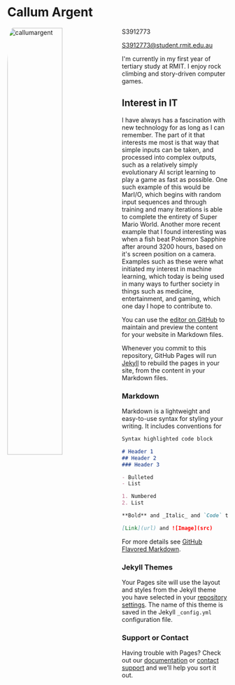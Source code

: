 # Callum Argent
<img src="https://i.ibb.co/5njtNtn/callumargent.jpg"
     alt="callumargent"
     style="float: left; margin-right: 10px; width: 50%; border-radius: 5%"/>

S3912773

S3912773@student.rmit.edu.au

I'm currently in my first year of tertiary study at RMIT. I enjoy rock climbing and story-driven computer games.
<br>
## Interest in IT
I have always has a fascination with new technology for as long as I can remember. The part of it that interests me most is that way that simple inputs can be taken, and processed into complex outputs, such as a relatively simply evolutionary AI script learning to play a game as fast as possible. One such example of this would be MarI/O, which begins with random input sequences and through training and many iterations is able to complete the entirety of Super Mario World. Another more recent example that I found interesting was when a fish beat Pokemon Sapphire after around 3200 hours, based on it's screen position on a camera. Examples such as these were what initiated my interest in machine learning, which today is being used in many ways to further society in things such as medicine, entertainment, and gaming, which one day I hope to contribute to.



You can use the [editor on GitHub](https://github.com/callumargent/ITProfile/edit/gh-pages/index.md) to maintain and preview the content for your website in Markdown files.

Whenever you commit to this repository, GitHub Pages will run [Jekyll](https://jekyllrb.com/) to rebuild the pages in your site, from the content in your Markdown files.

### Markdown

Markdown is a lightweight and easy-to-use syntax for styling your writing. It includes conventions for

```markdown
Syntax highlighted code block

# Header 1
## Header 2
### Header 3

- Bulleted
- List

1. Numbered
2. List

**Bold** and _Italic_ and `Code` text

[Link](url) and ![Image](src)
```

For more details see [GitHub Flavored Markdown](https://guides.github.com/features/mastering-markdown/).

### Jekyll Themes

Your Pages site will use the layout and styles from the Jekyll theme you have selected in your [repository settings](https://github.com/callumargent/ITProfile/settings/pages). The name of this theme is saved in the Jekyll `_config.yml` configuration file.

### Support or Contact

Having trouble with Pages? Check out our [documentation](https://docs.github.com/categories/github-pages-basics/) or [contact support](https://support.github.com/contact) and we’ll help you sort it out.
